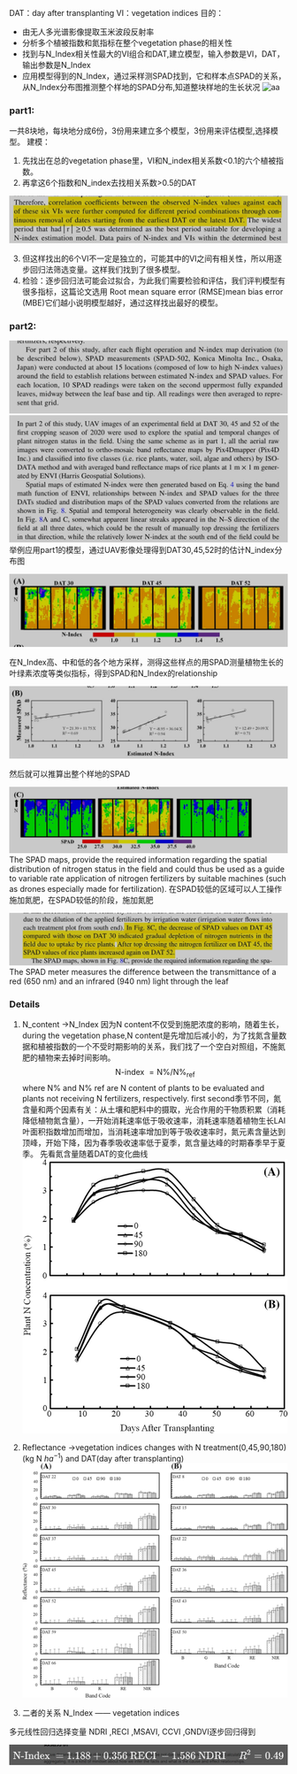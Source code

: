 DAT：day after transplanting
VI：vegetation indices
目的：
- 由无人多光谱影像提取玉米波段反射率
- 分析多个植被指数和氮指标在整个vegetation phase的相关性
- 找到与N_Index相关性最大的VI组合和DAT,建立模型，输入参数是VI，DAT，输出参数是N_Index
- 应用模型得到的N_Index，通过采样测SPAD找到，它和样本点SPAD的关系，从N_Index分布图推测整个样地的SPAD分布,知道整块样地的生长状况
![aa](总.png)

### **part1:**
一共8块地，每块地分成6份，3份用来建立多个模型，3份用来评估模型,选择模型。
建模：
1. 先找出在总的vegetation phase里，VI和N_index相关系数<0.1的六个植被指数。
2. 再拿这6个指数和N_index去找相关系数>0.5的DAT

![dat](dat.jpg)

3. 但这样找出的6个VI不一定是独立的，可能其中的VI之间有相关性，所以用逐步回归法筛选变量。这样我们找到了很多模型。
4. 检验：逐步回归法可能会过拟合，为此我们需要检验和评估，我们评判模型有很多指标，这篇论文选用 Root mean square error (RMSE)mean bias error (MBE)它们越小说明模型越好，通过这样找出最好的模型。


### part2:
![part2](part2.jpg)
![part12](part29.jpg)
举例应用part1的模型，通过UAV影像处理得到DAT30,45,52时的估计N_index分布图

![part12](part21.jpg)

在N_Index高、中和低的各个地方采样，测得这些样点的用SPAD测量植物生长的叶绿素浓度等类似指标，得到SPAD和N_Index的relationship

![part22](part22.jpg)

然后就可以推算出整个样地的SPAD

![part23](part23.jpg)
The SPAD maps, provide the required information regarding the spatial distribution of nitrogen status in the field and could thus be used as a guide to variable rate application of nitrogen fertilizers by suitable machines (such as drones especially made for fertilization).
在SPAD较低的区域可以人工操作施加氮肥，在SPAD较低的阶段，施加氮肥

![part24](part24.jpg)
The SPAD meter measures the difference between the transmittance of a red (650 nm) and an infrared (940 nm) light through the leaf
### Details
 1. N_content ->N_Index
因为N content不仅受到施肥浓度的影响，随着生长，during the vegetation phase,N content是先增加后减小的，为了找氮含量数据和植被指数的一个不受时期影响的关系，我们找了一个空白对照组，不施氮肥的植物来去掉时间影响。$$
\mathrm{N} \text {-index }=\mathrm{N} \% / \mathrm{N} \%_{\text {ref }}
$$
where N% and N% ref are N content of plants to be evaluated and plants not receiving N
fertilizers, respectively.
first second季节不同，氮含量和两个因素有关：从土壤和肥料中的摄取，光合作用的干物质积累（消耗降低植物氮含量），一开始消耗速率低于吸收速率，消耗速率随着植物生长LAI叶面积指数增加而增加，当消耗速率增加到等于吸收速率时，氮元素含量达到顶峰，开始下降，因为春季吸收速率低于夏季，氮含量达峰的时期春季早于夏季。
先看氮含量随着DAT的变化曲线
![a0](图片1.png)
 1. Reflectance ->vegetation indices
changes with N treatment(0,45,90,180)(kg N $ha^{-1}$) and DAT(day after transplanting)![a1](/图片.png)

3. 二者的关系 
N_Index ——  vegetation indices


多元线性回归选择变量
NDRI ,RECI ,MSAVI, CCVI ,GNDVI逐步回归得到 

![model](科创/model.jpg)